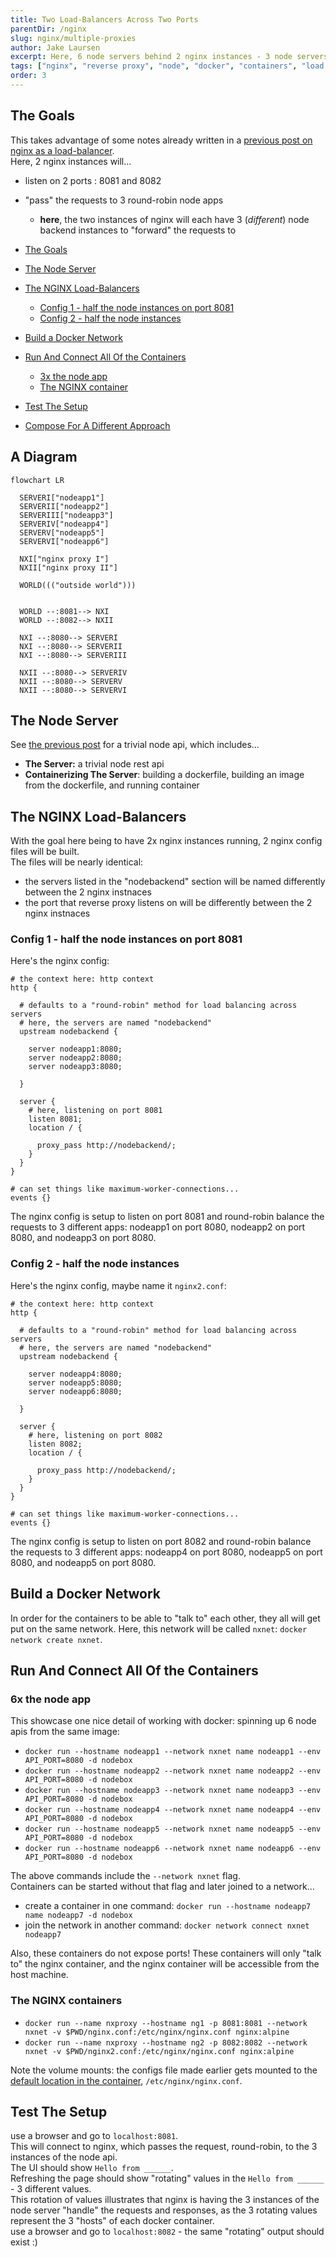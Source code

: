 ```yaml
---
title: Two Load-Balancers Across Two Ports
parentDir: /nginx
slug: nginx/multiple-proxies
author: Jake Laursen
excerpt: Here, 6 node servers behind 2 nginx instances - 3 node servers per nginx proxy
tags: ["nginx", "reverse proxy", "node", "docker", "containers", "load balancer"]
order: 3
---
```


## The Goals 
This takes advantage of some notes already written in a [previous post on nginx as a load-balancer](/nginx/reverse-proxy).  
Here, 2 nginx instances will...
- listen on 2 ports : 8081 and 8082
- "pass" the requests to 3 round-robin node apps
  - **here**, the two instances of nginx will each have 3 (_different_) node backend instances to "forward" the requests to

- [The Goals](#the-goals)
- [The Node Server](#the-node-server)
- [The NGINX Load-Balancers](#the-nginx-load-balancers)
  - [Config 1 - half the node instances on port 8081](#config-1---half-the-node-instances-on-port-8081)
  - [Config 2 - half the node instances](#config-2---half-the-node-instances)
- [Build a Docker Network](#build-a-docker-network)
- [Run And Connect All Of the Containers](#run-and-connect-all-of-the-containers)
  - [3x the node app](#3x-the-node-app)
  - [The NGINX container](#the-nginx-container)
- [Test The Setup](#test-the-setup)
- [Compose For A Different Approach](#compose-for-a-different-approach)


## A Diagram
```mermaid
flowchart LR

  SERVERI["nodeapp1"]
  SERVERII["nodeapp2"]
  SERVERIII["nodeapp3"]
  SERVERIV["nodeapp4"]
  SERVERV["nodeapp5"]
  SERVERVI["nodeapp6"]

  NXI["nginx proxy I"]
  NXII["nginx proxy II"]

  WORLD((("outside world")))


  WORLD --:8081--> NXI
  WORLD --:8082--> NXII

  NXI --:8080--> SERVERI
  NXI --:8080--> SERVERII
  NXI --:8080--> SERVERIII

  NXII --:8080--> SERVERIV
  NXII --:8080--> SERVERV
  NXII --:8080--> SERVERVI
```

## The Node Server
See [the previous post](/nginx/reverse-proxy) for a trivial node api, which includes...
- **The Server:** a trivial node rest api
- **Containerizing The Server**: building a dockerfile, building an image from the dockerfile, and running container

## The NGINX Load-Balancers
With the goal here being to have 2x nginx instances running, 2 nginx config files will be built.  
The files will be nearly identical:
- the servers listed in the "nodebackend" section will be named differently between the 2 nginx instnaces
- the port that reverse proxy listens on will be differently between the 2 nginx instnaces

### Config 1 - half the node instances on port 8081
Here's the nginx config:
```text
# the context here: http context
http {

  # defaults to a "round-robin" method for load balancing across servers
  # here, the servers are named "nodebackend"
  upstream nodebackend {

    server nodeapp1:8080;
    server nodeapp2:8080;
    server nodeapp3:8080;

  }

  server {
    # here, listening on port 8081
    listen 8081;
    location / {
      
      proxy_pass http://nodebackend/;
    }
  }
}

# can set things like maximum-worker-connections...
events {}
```
The nginx config is setup to listen on port 8081 and round-robin balance the requests to 3 different apps: nodeapp1 on port 8080, nodeapp2 on port 8080, and nodeapp3 on port 8080.  

### Config 2 - half the node instances
Here's the nginx config, maybe name it `nginx2.conf`:
```text
# the context here: http context
http {

  # defaults to a "round-robin" method for load balancing across servers
  # here, the servers are named "nodebackend"
  upstream nodebackend {

    server nodeapp4:8080;
    server nodeapp5:8080;
    server nodeapp6:8080;

  }

  server {
    # here, listening on port 8082
    listen 8082;
    location / {
      
      proxy_pass http://nodebackend/;
    }
  }
}

# can set things like maximum-worker-connections...
events {}
```
The nginx config is setup to listen on port 8082 and round-robin balance the requests to 3 different apps: nodeapp4 on port 8080, nodeapp5 on port 8080, and nodeapp5 on port 8080.

## Build a Docker Network
In order for the containers to be able to "talk to" each other, they all will get put on the same network. Here, this network will be called `nxnet`: `docker network create nxnet`.  

## Run And Connect All Of the Containers
### 6x the node app
This showcase one nice detail of working with docker: spinning up 6 node apis from the same image:
-  `docker run --hostname nodeapp1 --network nxnet name nodeapp1 --env API_PORT=8080 -d nodebox`
-  `docker run --hostname nodeapp2 --network nxnet name nodeapp2 --env API_PORT=8080 -d nodebox`
-  `docker run --hostname nodeapp3 --network nxnet name nodeapp3 --env API_PORT=8080 -d nodebox`
-  `docker run --hostname nodeapp4 --network nxnet name nodeapp4 --env API_PORT=8080 -d nodebox`
-  `docker run --hostname nodeapp5 --network nxnet name nodeapp5 --env API_PORT=8080 -d nodebox`
-  `docker run --hostname nodeapp6 --network nxnet name nodeapp6 --env API_PORT=8080 -d nodebox`

The above commands include the `--network nxnet` flag.  
Containers can be started without that flag and later joined to a network...
- create a container in one command: `docker run --hostname nodeapp7 name nodeapp7 -d nodebox`
- join the network in another command: `docker network connect nxnet nodeapp7`

Also, these containers do not expose ports! These containers will only "talk to" the nginx container, and the nginx container will be accessible from the host machine.  


### The NGINX containers
-  `docker run --name nxproxy --hostname ng1 -p 8081:8081 --network nxnet -v $PWD/nginx.conf:/etc/nginx/nginx.conf nginx:alpine`
-  `docker run --name nxproxy --hostname ng2 -p 8082:8082 --network nxnet -v $PWD/nginx2.conf:/etc/nginx/nginx.conf nginx:alpine`

Note the volume mounts: the configs file made earlier gets mounted to the [default location in the container](https://hub.docker.com/_/nginx), `/etc/nginx/nginx.conf`.  

## Test The Setup
use a browser and go to `localhost:8081`.  
This will connect to nginx, which passes the request, round-robin, to the 3 instances of the node api.  
The UI should show `Hello from ______`.  
Refreshing the page should show "rotating" values in the `Hello from ______` - 3 different values.   
This rotation of values illustrates that nginx is having the 3 instances of the node server "handle" the requests and responses, as the 3 rotating values represent the 3 "hosts" of each docker container.  
use a browser and go to `localhost:8082` - the same "rotating" output should exist :) 
